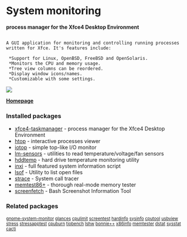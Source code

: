 # System monitoring

__process manager for the Xfce4 Desktop Environment__

```

A GUI application for monitoring and controlling running processes
written for Xfce. It's features include:

 *Support for Linux, OpenBSD, FreeBSD and OpenSolaris.
 *Monitors the CPU and memory usage.
 *Tree view columns can be reordered.
 *Display window icons/names.
 *Customizable with some settings.

```

![](https://screenshots.debian.net/thumbnail/xfce4-taskmanager/)


 **[Homepage](http://goodies.xfce.org/projects/applications/xfce4-taskmanager)**

### Installed packages

* [xfce4-taskmanager](https://packages.debian.org/jessie/xfce4-taskmanager) - process manager for the Xfce4 Desktop Environment
* [htop](https://packages.debian.org/jessie/htop) - interactive processes viewer
* [iotop](https://packages.debian.org/jessie/iotop) - simple top-like I/O monitor
* [lm-sensors](https://packages.debian.org/jessie/lm-sensors) - utilities to read temperature/voltage/fan sensors
* [hddtemp](https://packages.debian.org/jessie/hddtemp) - hard drive temperature monitoring utility
* [inxi](https://packages.debian.org/jessie/inxi) - full featured system information script
* [lsof](https://packages.debian.org/jessie/lsof) - Utility to list open files
* [strace](https://packages.debian.org/jessie/strace) - System call tracer
* [memtest86+](https://packages.debian.org/jessie/memtest86+) - thorough real-mode memory tester
* [screenfetch](https://packages.debian.org/jessie/screenfetch) - Bash Screenshot Information Tool

### Related packages

<sub> [gnome-system-monitor](https://packages.debian.org/jessie/gnome-system-monitor) [glances](https://packages.debian.org/jessie/glances) [cpulimit](https://packages.debian.org/jessie/cpulimit) [screentest](https://packages.debian.org/jessie/screentest) [hardinfo](https://packages.debian.org/jessie/hardinfo) [sysinfo](https://packages.debian.org/jessie/sysinfo) [cputool](https://packages.debian.org/jessie/cputool) [usbview](https://packages.debian.org/jessie/usbview) [stress](https://packages.debian.org/jessie/stress) [stressapptest](https://packages.debian.org/jessie/stressapptest) [cpuburn](https://packages.debian.org/jessie/cpuburn) [tiobench](https://packages.debian.org/jessie/tiobench) [lshw](https://packages.debian.org/jessie/lshw) [bonnie++](https://packages.debian.org/jessie/bonnie++) [x86info](https://packages.debian.org/jessie/x86info) [memtester](https://packages.debian.org/jessie/memtester) [dstat](https://packages.debian.org/jessie/dstat) [sysstat](https://packages.debian.org/jessie/sysstat) [cacti](https://packages.debian.org/jessie/cacti)  </sub>
